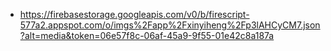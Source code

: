 - https://firebasestorage.googleapis.com/v0/b/firescript-577a2.appspot.com/o/imgs%2Fapp%2Fxinyiheng%2Fp3lAHCyCM7.json?alt=media&token=06e57f8c-06af-45a9-9f55-01e42c8a187a
